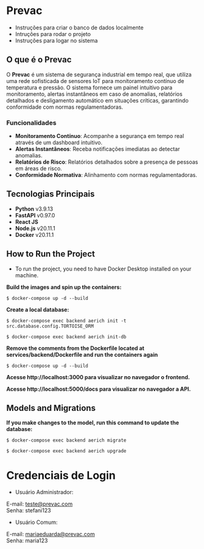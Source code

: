 # Prevac

- Instruções para criar o banco de dados localmente
- Intruções para rodar o projeto
- Instruções para logar no sistema

## O que é o Prevac

O **Prevac** é um sistema de segurança industrial em tempo real, que utiliza uma rede sofisticada de sensores IoT para monitoramento contínuo de temperatura e pressão. O sistema fornece um painel intuitivo para monitoramento, alertas instantâneos em caso de anomalias, relatórios detalhados e desligamento automático em situações críticas, garantindo conformidade com normas regulamentadoras.

### Funcionalidades

- **Monitoramento Contínuo**: Acompanhe a segurança em tempo real através de um dashboard intuitivo.
- **Alertas Instantâneos**: Receba notificações imediatas ao detectar anomalias.
- **Relatórios de Risco**: Relatórios detalhados sobre a presença de pessoas em áreas de risco.
- **Conformidade Normativa**: Alinhamento com normas regulamentadoras.

## Tecnologias Principais

- **Python** v3.9.13
- **FastAPI** v0.97.0
- **React JS**
- **Node.js** v20.11.1
- **Docker** v20.11.1


## How to Run the Project

- To run the project, you need to have Docker Desktop installed on your machine.

<p><strong>Build the images and spin up the containers:</strong></p>

```
$ docker-compose up -d --build
```

<p><strong>Create a local database:</strong></p>

```
$ docker-compose exec backend aerich init -t src.database.config.TORTOISE_ORM
```
```
$ docker-compose exec backend aerich init-db
```

<p><strong>Remove the comments from the Dockerfile located at services/backend/Dockerfile and run the containers again</strong></p>

```
$ docker-compose up -d --build
```

<p><strong>Acesse http://localhost:3000 para visualizar no navegador o frontend.</strong></p>

<p><strong>Acesse http://localhost:5000/docs para visualizar no navegador a API.</strong></p>


## Models and Migrations

<p><strong>If you make changes to the model, run this command to update the database:</strong></p>

```
$ docker-compose exec backend aerich migrate
```
```
$ docker-compose exec backend aerich upgrade
```

# Credenciais de Login
- Usuário Administrador:
  
E-mail: teste@prevac.com <br>
Senha: stefani123

- Usuário Comum:

E-mail: mariaeduarda@prevac.com <br>
Senha: maria123
